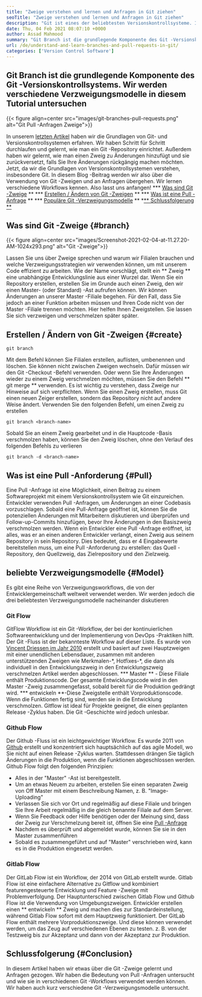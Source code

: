 ```yaml
---
title: "Zweige verstehen und lernen und Anfragen in Git ziehen" 
seoTitle: "Zweige verstehen und lernen und Anfragen in Git ziehen" 
description: "Git ist eines der beliebtesten Versionskontrollsysteme. In dieser Articl versteht wir, wie man Git -Zweige verwendet und Anfragen zieht." 
date: Thu, 04 Feb 2021 08:07:10 +0000
author: Assad Mahmood
summary: "Git Branch ist die grundlegende Komponente des Git -Versionskontrollsystems. Wir werden verschiedene Verzweigungsmodelle in diesem Tutorial untersuchen" 
url: /de/understand-and-learn-branches-and-pull-requests-in-git/
categories: ['Version Control Software']
---
```


## Git Branch ist die grundlegende Komponente des Git -Versionskontrollsystems. Wir werden verschiedene Verzweigungsmodelle in diesem Tutorial untersuchen

{{< figure align=center src="images/git-branches-pull-requests.png" alt="Git Pull -Anfragen Zweige">}}

In unserem [letzten Artikel][1] haben wir die Grundlagen von Git- und Versionskontrollsystemen erfahren. Wir haben Schritt für Schritt durchlaufen und gelernt, wie man ein Git -Repository einrichtet. Außerdem haben wir gelernt, wie man einen Zweig zu Änderungen hinzufügt und sie zurückversetzt, falls Sie Ihre Änderungen rückgängig machen möchten. Jetzt, da wir die Grundlagen von Versionskontrollsystemen verstehen, insbesondere Git. In diesem Blog -Beitrag werden wir also über die Verwendung von Git -Zweigen und an Anfragen übergehen. Wir lernen verschiedene Workflows kennen. Also lasst uns anfangen!
  *** [Was sind Git -Zweige][2] **
  *** [Erstellen / Ändern von Git -Zweigen][3] **
  *** [Was ist eine Pull -Anfrage][4] **
  *** [Populäre Git -Verzweigungsmodelle][5] **
  *[** Schlussfolgerung **][6]

## Was sind Git -Zweige {#branch}

{{< figure align=center src="images/Screenshot-2021-02-04-at-11.27.20-AM-1024x293.png" alt="Git -Zweige">}}

Lassen Sie uns über Zweige sprechen und warum wir Filialen brauchen und welche Verzweigungsstrategien wir verwenden können, um mit unserem Code effizient zu arbeiten. Wie der Name vorschlägt, stellt ein ** Zweig ** eine unabhängige Entwicklungslinie aus einer Wurzel dar.
Wenn Sie ein Repository erstellen, erstellen Sie im Grunde auch einen Zweig, den wir einen Master- (oder Standard) -Ast aufrufen können. Wir können Änderungen an unserer Master -Filiale begehen. Für den Fall, dass Sie jedoch an einer Funktion arbeiten müssen und Ihren Code nicht von der Master -Filiale trennen möchten. Hier helfen Ihnen Zweigstellen. Sie lassen Sie sich verzweigen und verschmelzen später später.

## Erstellen / Ändern von Git -Zweigen {#create}
```
git branch
```
Mit dem Befehl können Sie Filialen erstellen, auflisten, umbenennen und löschen. Sie können nicht zwischen Zweigen wechseln. Dafür müssen wir den Git -Checkout -Befehl verwenden. Oder wenn Sie Ihre Änderungen wieder zu einem Zweig verschmelzen möchten, müssen Sie den Befehl ** git merge ** verwenden.
Es ist wichtig zu verstehen, dass Zweige nur Hinweise auf sich verpflichten. Wenn Sie einen Zweig erstellen, muss Git einen neuen Zeiger erstellen, sondern das Repository nicht auf andere Weise ändert.
Verwenden Sie den folgenden Befehl, um einen Zweig zu erstellen
```
git branch <branch-name>
```
Sobald Sie an einem Zweig gearbeitet und in die Hauptcode -Basis verschmolzen haben, können Sie den Zweig löschen, ohne den Verlauf des folgenden Befehls zu verlieren
```
git branch -d <branch-name>
```

## Was ist eine Pull -Anforderung {#Pull}
Eine Pull -Anfrage ist eine Möglichkeit, einen Beitrag zu einem Softwareprojekt mit einem Versionskontrollsystem wie Git einzureichen. Entwickler verwenden Pull -Anfragen, um Änderungen an einer Codebasis vorzuschlagen. Sobald eine Pull-Anfrage geöffnet ist, können Sie die potenziellen Änderungen mit Mitarbeitern diskutieren und überprüfen und Follow-up-Commits hinzufügen, bevor Ihre Änderungen in den Basiszweig verschmolzen werden.
Wenn ein Entwickler eine Pull -Anfrage eröffnet, ist alles, was er an einen anderen Entwickler verlangt, einen Zweig aus seinem Repository in sein Repository. Dies bedeutet, dass er 4 Eingabewerte bereitstellen muss, um eine Pull -Anforderung zu erstellen: das Quell -Repository, den Quellzweig, das Zielrepository und den Zielzweig.

## beliebte Verzweigungsmodelle {#Model}
Es gibt eine Reihe von Verzweigungsworkflows, die von der Entwicklergemeinschaft weltweit verwendet werden. Wir werden jedoch die drei beliebtesten Verzweigungsmodelle nacheinander diskutieren

### Git Flow
GitFlow Workflow ist ein Git -Workflow, der bei der kontinuierlichen Softwareentwicklung und der Implementierung von DevOps -Praktiken hilft. Der Git -Fluss ist der bekannteste Workflow auf dieser Liste. Es wurde von [Vincent Driessen im Jahr 2010][7] erstellt und basiert auf zwei Hauptzweigen mit einer unendlichen Lebensdauer, zusammen mit anderen unterstützenden Zweigen wie Merkmalen-\*, Hotfixes-\*, die dann als individuell in den Entwicklungszweig in den Entwicklungszweig verschmelzen Artikel werden abgeschlossen.
  *** Master ** - Diese Filiale enthält Produktionscode. Der gesamte Entwicklungscode wird in den Master -Zweig zusammengefasst, sobald bereit für die Produktion gedrängt wird.
  *** entwickeln **-Diese Zweigstelle enthält Vorproduktionscode. Wenn die Funktionen fertig sind, werden sie in die Entwicklung verschmolzen.
Gitflow ist ideal für Projekte geeignet, die einen geplanten Release -Zyklus haben. Die Git -Geschichte wird jedoch unlesbar.

### Github Flow
Der Github -Fluss ist ein leichtgewichtiger Workflow. Es wurde 2011 von [Github][8] erstellt und konzentriert sich hauptsächlich auf das agile Modell, wo Sie nicht auf einen Release -Zyklus warten. Stattdessen drängen Sie täglich Änderungen in die Produktion, wenn die Funktionen abgeschlossen werden.
Github Flow folgt den folgenden Prinzipien:
  * Alles in der "Master" -Ast ist bereitgestellt.
  * Um an etwas Neuem zu arbeiten, erstellen Sie einen separaten Zweig von Off Master mit einem Beschreibung Namen, z. B. "Image-Uploading"
  * Verlassen Sie sich vor Ort und regelmäßig auf diese Filiale und bringen Sie Ihre Arbeit regelmäßig in die gleich benannte Filiale auf dem Server.
  * Wenn Sie Feedback oder Hilfe benötigen oder der Meinung sind, dass der Zweig zur Verschmelzung bereit ist, öffnen Sie eine [Pull -Anfrage][4]
  * Nachdem es überprüft und abgemeldet wurde, können Sie sie in den Master zusammenführen
  * Sobald es zusammengeführt und auf "Master" verschrieben wird, kann es in die Produktion eingesetzt werden.

### Gitlab Flow
Der GitLab Flow ist ein Workflow, der 2014 von GitLab erstellt wurde. Gitlab Flow ist eine einfachere Alternative zu Gitflow und kombiniert featurengesteuerte Entwicklung und Feature -Zweige mit Problemverfolgung. Der Hauptunterschied zwischen Gitlab Flow und Github Flow ist die Verwendung von Umgebungszweigen.
Entwickler erstellen einen ** entwickeln ** Zweig und machen dies zur Standardeinstellung, während Gitlab Flow sofort mit dem Hauptzweig funktioniert. Der GitLab Flow enthält mehrere Vorproduktionszweige. Und diese können verwendet werden, um das Zeug auf verschiedenen Ebenen zu testen. z. B. von der Testzweig bis zur Akzeptanz und dann von der Akzeptanz zur Produktion.

## Schlussfolgerung {#Conclusion}
In diesem Artikel haben wir etwas über die Git -Zweige gelernt und Anfragen gezogen. Wir haben die Bedeutung von Pull -Anfragen untersucht und wie sie in verschiedenen Git -Workflows verwendet werden können. Wir haben auch kurz verschiedene Git -Verzweigungsmodelle untersucht.

  
[1]: https://blog.containerize.com/2021/01/08/guide-to-version-control-and-source-code-management-using-git/
[2]: #branch
[3]: #create
[4]: #pull
[5]: #model
[6]: #conclusion
[7]: https://nvie.com/posts/a-successful-git-branching-model/
[8]: http://scottchacon.com/2011/08/31/github-flow.html
